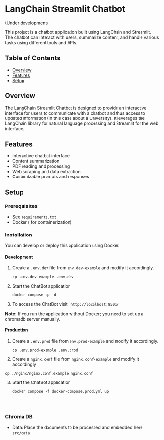 # LangChain Streamlit Chatbot 
(Under development)

This project is a chatbot application built using LangChain and Streamlit. The chatbot can interact with users, summarize content, and handle various tasks using different tools and APIs.

## Table of Contents

- [Overview](#overview)
- [Features](#features)
- [Setup](#setup)


## Overview

The LangChain Streamlit Chatbot is designed to provide an interactive interface for users to communicate with a chatbot and thus access to updated information (In this case about a University). It leverages the LangChain library for natural language processing and Streamlit for the web interface.

## Features

- Interactive chatbot interface
- Content summarization
- PDF reading and processing
- Web scraping and data extraction
- Customizable prompts and responses

## Setup

### Prerequisites

- See `requirements.txt`
- Docker ( for containerization)

### Installation

You can develop or deploy this application using Docker.

#### Development


1. Create a `.env.dev` file from `env.dev-example` and modify it accordingly. 
   ```
   cp .env.dev-example .env.dev
   ```
2. Start the ChatBot application 
   ```
   docker compose up -d
   ```
3. To access the ChatBot visit ` http://localhost:8501/`
   
**Note:** If you run the application without Docker; you need to set up a chromadb server manually. 

#### Production

1. Create a `.env.prod` file from `env.prod-example` and modify it accordingly. 
   ```
   cp .env.prod-example .env.prod
   ```
2. Create a `nginx.conf` file from `nginx.conf-example` and modify it accordingly
```
cp ./nginx/nginx.conf.example nginx.conf
```

3. Start the ChatBot application 
   ```
   docker compose -f docker-compose.prod.yml up




### Chroma DB

- Data: Place the documents to be processed and embedded here `src/data`




